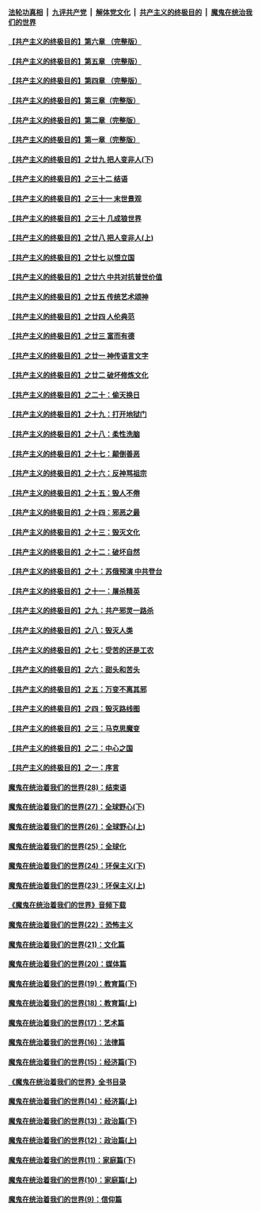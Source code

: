 

####  [法轮功真相](../../../../basic/blob/master/README.md?t=04171930) &nbsp;|&nbsp; [九评共产党](../../../../9ping.md/blob/master/README.md?t=04171930) &nbsp;|&nbsp; [解体党文化](../../../../jtdwh.md/blob/master/README.md?t=04171930)  &nbsp;|&nbsp; [共产主义的终极目的](../../../../gczydzjmd.md/blob/master/README.md?t=04171930) &nbsp;|&nbsp; [魔鬼在统治我们的世界](../../../../mgztzwmdsj.md/blob/master/README.md?t=04171930) 

#### [【共产主义的终极目的】第六章 （完整版）](../pages/nsc422/n11428913.md?t=04171930) 

#### [【共产主义的终极目的】第五章 （完整版）](../pages/nsc422/n11428912.md?t=04171930) 

#### [【共产主义的终极目的】第四章 （完整版）](../pages/nsc422/n11428907.md?t=04171930) 

#### [【共产主义的终极目的】第三章（完整版）](../pages/nsc422/n11428848.md?t=04171930) 

#### [【共产主义的终极目的】第二章（完整版）](../pages/nsc422/n11428831.md?t=04171930) 

#### [【共产主义的终极目的】第一章（完整版）](../pages/nsc422/n11417651.md?t=04171930) 

#### [【共产主义的终极目的】之廿九 把人变非人(下)](../pages/nsc422/n11344140.md?t=04171930) 

#### [【共产主义的终极目的】之三十二 结语](../pages/nsc422/n11360535.md?t=04171930) 

#### [【共产主义的终极目的】之三十一 末世景观](../pages/nsc422/n11351129.md?t=04171930) 

#### [【共产主义的终极目的】之三十 几成狼世界](../pages/nsc422/n11348280.md?t=04171930) 

#### [【共产主义的终极目的】之廿八 把人变非人(上)](../pages/nsc422/n11340492.md?t=04171930) 

#### [【共产主义的终极目的】之廿七 以恨立国](../pages/nsc422/n11336944.md?t=04171930) 

#### [【共产主义的终极目的】之廿六 中共对抗普世价值](../pages/nsc422/n11324785.md?t=04171930) 

#### [【共产主义的终极目的】之廿五 传统艺术颂神](../pages/nsc422/n11296396.md?t=04171930) 

#### [【共产主义的终极目的】之廿四 人伦典范](../pages/nsc422/n11296397.md?t=04171930) 

#### [【共产主义的终极目的】之廿三 富而有德](../pages/nsc422/n11283598.md?t=04171930) 

#### [【共产主义的终极目的】之廿一 神传语言文字](../pages/nsc422/n11263265.md?t=04171930) 

#### [【共产主义的终极目的】之廿二 破坏修炼文化](../pages/nsc422/n11245728.md?t=04171930) 

#### [【共产主义的终极目的】之二十：偷天换日](../pages/nsc422/n11238846.md?t=04171930) 

#### [【共产主义的终极目的】之十九：打开地狱门](../pages/nsc422/n11206376.md?t=04171930) 

#### [【共产主义的终极目的】之十八：柔性洗脑](../pages/nsc422/n11199994.md?t=04171930) 

#### [【共产主义的终极目的】之十七：颠倒善恶](../pages/nsc422/n11179782.md?t=04171930) 

#### [【共产主义的终极目的】之十六：反神骂祖宗](../pages/nsc422/n11166798.md?t=04171930) 

#### [【共产主义的终极目的】之十五：毁人不倦](../pages/nsc422/n11166792.md?t=04171930) 

#### [【共产主义的终极目的】之十四：邪恶之最](../pages/nsc422/n11150249.md?t=04171930) 

#### [【共产主义的终极目的】之十三：毁灭文化](../pages/nsc422/n11135227.md?t=04171930) 

#### [【共产主义的终极目的】之十二：破坏自然](../pages/nsc422/n11135214.md?t=04171930) 

#### [【共产主义的终极目的】之十：苏俄预演 中共登台](../pages/nsc422/n11118424.md?t=04171930) 

#### [【共产主义的终极目的】之十一：屠杀精英](../pages/nsc422/n11118442.md?t=04171930) 

#### [【共产主义的终极目的】之九：共产邪灵一路杀](../pages/nsc422/n11114139.md?t=04171930) 

#### [【共产主义的终极目的】之八：毁灭人类](../pages/nsc422/n11108503.md?t=04171930) 

#### [【共产主义的终极目的】之七：受苦的还是工农](../pages/nsc422/n11101809.md?t=04171930) 

#### [【共产主义的终极目的】之六：甜头和苦头](../pages/nsc422/n11096971.md?t=04171930) 

#### [【共产主义的终极目的】之五：万变不离其邪](../pages/nsc422/n11091285.md?t=04171930) 

#### [【共产主义的终极目的】之四：毁灭路线图](../pages/nsc422/n11086284.md?t=04171930) 

#### [【共产主义的终极目的】之三：马克思魔变](../pages/nsc422/n11061941.md?t=04171930) 

#### [【共产主义的终极目的】之二：中心之国](../pages/nsc422/n11047728.md?t=04171930) 

#### [【共产主义的终极目的】之一：序言](../pages/nsc422/n11086077.md?t=04171930) 

#### [魔鬼在统治着我们的世界(28)：结束语](../pages/nsc422/n10936246.md?t=04171930) 

#### [魔鬼在统治着我们的世界(27)：全球野心(下)](../pages/nsc422/n10928319.md?t=04171930) 

#### [魔鬼在统治着我们的世界(26)：全球野心(上)](../pages/nsc422/n10900318.md?t=04171930) 

#### [魔鬼在统治着我们的世界(25)：全球化](../pages/nsc422/n10788205.md?t=04171930) 

#### [魔鬼在统治着我们的世界(24)：环保主义(下)](../pages/nsc422/n10695307.md?t=04171930) 

#### [魔鬼在统治着我们的世界(23)：环保主义(上)](../pages/nsc422/n10688613.md?t=04171930) 

#### [《魔鬼在统治着我们的世界》音频下载](../pages/nsc422/n10635553.md?t=04171930) 

#### [魔鬼在统治着我们的世界(22)：恐怖主义](../pages/nsc422/n10614727.md?t=04171930) 

#### [魔鬼在统治着我们的世界(21)：文化篇](../pages/nsc422/n10597706.md?t=04171930) 

#### [魔鬼在统治着我们的世界(20)：媒体篇](../pages/nsc422/n10586579.md?t=04171930) 

#### [魔鬼在统治着我们的世界(19)：教育篇(下)](../pages/nsc422/n10564808.md?t=04171930) 

#### [魔鬼在统治着我们的世界(18)：教育篇(上)](../pages/nsc422/n10526970.md?t=04171930) 

#### [魔鬼在统治着我们的世界(17)：艺术篇](../pages/nsc422/n10499093.md?t=04171930) 

#### [魔鬼在统治着我们的世界(16)：法律篇](../pages/nsc422/n10485969.md?t=04171930) 

#### [魔鬼在统治着我们的世界(15)：经济篇(下)](../pages/nsc422/n10469975.md?t=04171930) 

#### [《魔鬼在统治着我们的世界》全书目录](../pages/nsc422/n10464261.md?t=04171930) 

#### [魔鬼在统治着我们的世界(14)：经济篇(上)](../pages/nsc422/n10457370.md?t=04171930) 

#### [魔鬼在统治着我们的世界(13)：政治篇(下)](../pages/nsc422/n10448270.md?t=04171930) 

#### [魔鬼在统治着我们的世界(12)：政治篇(上)](../pages/nsc422/n10444576.md?t=04171930) 

#### [魔鬼在统治着我们的世界(11)：家庭篇(下)](../pages/nsc422/n10440961.md?t=04171930) 

#### [魔鬼在统治着我们的世界(10)：家庭篇(上)](../pages/nsc422/n10435448.md?t=04171930) 

#### [魔鬼在统治着我们的世界(9)：信仰篇](../pages/nsc422/n10432159.md?t=04171930) 

